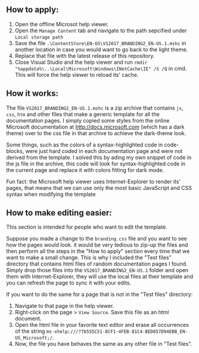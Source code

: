 ## How to apply:
1) Open the offline Microsot help viewer.
2) Open the `Manage Content` tab and navigate to the path sepcified under `Local storage path`
3) Save the file `.\ContentStore\EN-US\VS2017_BRANDING2_EN-US.1.mshc` in another location in case you would want to go back to the light theme.
4) Replace that file with the latest release of this repository.
5) Close Visual Studio and the help viewer and run `rmdir "%appdata%\..\Local\Microsoft\Windows\INetCache\IE" /S /Q` in cmd. This will force the help viewer to reload its' cache.

## How it works:
The file `VS2017_BRANDING2_EN-US.1.mshc` is a zip archive that contains `js`, `css`, `htm` and other files that make a generic template for all the documentation pages.
I simply copied some styles from the online Microsoft documentation at http://docs.microsoft.com (which has a dark theme) over to the css file in that archive to achieve the dark-theme look.

Some things, such as the colors of a syntax-highlighted code in code-blocks, were just hard coded in each documentation page and were not derived from the template.
I solved this by ading my own snippet of code in the js file in the archive, this code will look for syntax-highlighted code in the current page and replace it with colors fitting for dark mode.

Fun fact: the Microsoft help viewer uses Internet-Explorer to render its' pages, that means that we can use only the most basic JavaScript and CSS syntax when modifying
the template

## How to make editing easier:
This section is intended for people who want to edit the template.

Suppose you made a change to the `branding.css` file and you want to see how the pages would look.
it would be very tedious to zip-up the files and then perform all the steps in the "How to apply" section every time that we want to make a small change.
This is why I included the "Test files" directory that contains html files of random documentation pages I found.
Simply drop those files into the `VS2017_BRANDING2_EN-US.1` folder and open them with Internet-Explorer, they will use the local files at their template and you can refresh the page to sync it with your edits.

If you want to do the same for a page that is not in the "Test files" directory:
1) Navigate to that page in the help viewer.
2) Right-click on the page > `View Source`. Save this file as an html document.
3) Open the html file in your favorite text editor and erase all occurrences of the string `ms-xhelp:///?76555C51-8CF1-4FEB-81C4-BED857D94EBB_EN-US_Microsoft;/`.
4) Now, the file you have behaves the same as any other file in "Test files".
